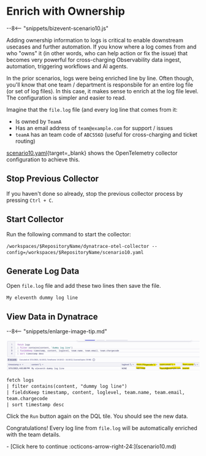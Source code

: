 # Enrich with Ownership

--8<-- "snippets/bizevent-scenario10.js"

Adding ownership information to logs is critical to enable downstream usecases and further automation. If you know where a log comes from and who "owns" it (in other words, who can help action or fix the issue) that becomes very powerful for cross-charging Observability data ingest, automation, triggering workflows and AI agents.

In the prior scenarios, logs were being enriched line by line. Often though, you'll know that one team / department is responsbile for an entire log file (or set of log files). In this case, it makes sense to enrich at the log file level. The configuration is simpler and easier to read.

Imagine that the `file.log` file (and every log line that comes from it:

* Is owned by `TeamA`
* Has an email address of `team@example.com` for support / issues
* `teamA` has an team code of `ABC556D` (useful for cross-charging and ticket routing)

[scenario10.yaml](https://github.com/Dynatrace/demo-opentelemetry-patterns/blob/main/scenario10.yaml){target=_blank} shows the OpenTelemetry collector configuration to achieve this.

## Stop Previous Collector

If you haven't done so already, stop the previous collector process by pressing `Ctrl + C`.

## Start Collector

Run the following command to start the collector:

``` { "name": "[background] run otel collector scenario 10" }
/workspaces/$RepositoryName/dynatrace-otel-collector --config=/workspaces/$RepositoryName/scenario10.yaml
```

## Generate Log Data

Open `file.log` file and add these two lines then save the file.

```
My eleventh dummy log line
```

## View Data in Dynatrace

--8<-- "snippets/enlarge-image-tip.md"

![scenario9 dynatrace results](images/scenario10-dql.png)


```
fetch logs
| filter contains(content, "dummy log line")
| fieldsKeep timestamp, content, loglevel, team.name, team.email, team.chargecode 
| sort timestamp desc
```

Click the `Run` button again on the DQL tile. You should see the new data.

Congratulations! Every log line from `file.log` will be automatically enriched with the team details.

<div class="grid cards" markdown>
- [Click here to continue :octicons-arrow-right-24:](scenario10.md)
</div>

